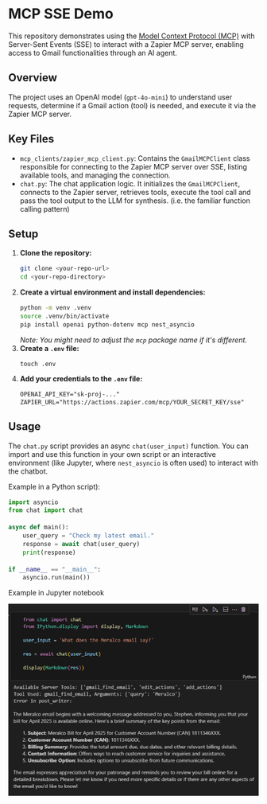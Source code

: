 # MCP SSE Demo

This repository demonstrates using the [Model Context Protocol (MCP)](https://modelcontextprotocol.io/) with Server-Sent Events (SSE) to interact with a Zapier MCP server, enabling access to Gmail functionalities through an AI agent.

## Overview

The project uses an OpenAI model (`gpt-4o-mini`) to understand user requests, determine if a Gmail action (tool) is needed, and execute it via the Zapier MCP server.

## Key Files

*   `mcp_clients/zapier_mcp_client.py`: Contains the `GmailMCPClient` class responsible for connecting to the Zapier MCP server over SSE, listing available tools, and managing the connection.
*   `chat.py`: The chat application logic. It initializes the `GmailMCPClient`, connects to the Zapier server, retrieves tools, execute the tool call and pass the tool output to the LLM for synthesis. (i.e. the familiar function calling pattern)

## Setup

1.  **Clone the repository:**
    ```bash
    git clone <your-repo-url>
    cd <your-repo-directory>
    ```
2.  **Create a virtual environment and install dependencies:**
    ```bash
    python -m venv .venv
    source .venv/bin/activate
    pip install openai python-dotenv mcp nest_asyncio 
    ```
    *Note: You might need to adjust the `mcp` package name if it's different.*
3.  **Create a `.env` file:**
    ```
    touch .env
    ```
4.  **Add your credentials to the `.env` file:**
    ```dotenv
    OPENAI_API_KEY="sk-proj-..."
    ZAPIER_URL="https://actions.zapier.com/mcp/YOUR_SECRET_KEY/sse"
    ```

## Usage

The `chat.py` script provides an async `chat(user_input)` function. You can import and use this function in your own script or an interactive environment (like Jupyter, where `nest_asyncio` is often used) to interact with the chatbot.

Example in a Python script):

```python
import asyncio
from chat import chat

async def main():
    user_query = "Check my latest email."
    response = await chat(user_query)
    print(response)

if __name__ == "__main__":
    asyncio.run(main())
```

Example in Jupyter notebook

![Chat in Jupyter Notebook](assets/chat-jupyter.png)







